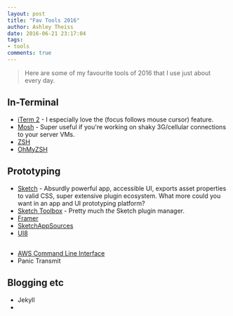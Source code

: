 ```yaml
---
layout: post
title: "Fav Tools 2016"
author: Ashley Theiss
date: 2016-06-21 23:17:04
tags: 
- tools
comments: true
---
```


> Here are some of my favourite tools of 2016 that I use just about every day.

## In-Terminal
- [iTerm 2](https://www.iterm2.com/) - I especially love the (focus follows mouse cursor) feature.
- [Mosh](https://mosh.mit.edu/) - Super useful if you're working on shaky 3G/cellular connections to your server VMs.
- [ZSH](https://en.wikipedia.org/wiki/Z_shell)
- [OhMyZSH](http://ohmyz.sh/)

<!--more-->

## Prototyping
- [Sketch](https://www.sketchapp.com/) - Absurdly powerful app, accessible UI, exports asset properties to valid CSS, super extensive plugin ecosystem. What more could you want in an app and UI prototyping platform?
- [Sketch Toolbox](http://sketchtoolbox.com/) - Pretty much *the* Sketch plugin manager.
- [Framer](http://framerjs.com/)
- [SketchAppSources](http://www.sketchappsources.com/)
- [UI8](https://ui8.net/)

## 
- [AWS Command Line Interface](https://aws.amazon.com/cli/)
- Panic Transmit

## Blogging etc
- Jekyll
- 